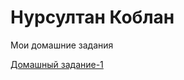 # Нурсултан Коблан
Мои домашние задания 

[Домашный задание-1](https://nursultan001.github.io/lesson-1/ "Мой готовый домашка")
